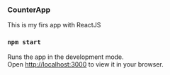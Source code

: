### CounterApp
This is my firs app with ReactJS 

### `npm start`

Runs the app in the development mode.\
Open [http://localhost:3000](http://localhost:3000) to view it in your browser.

